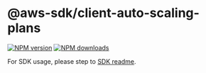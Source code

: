 # @aws-sdk/client-auto-scaling-plans

[![NPM version](https://img.shields.io/npm/v/@aws-sdk/client-auto-scaling-plans/beta.svg)](https://www.npmjs.com/package/@aws-sdk/client-auto-scaling-plans)
[![NPM downloads](https://img.shields.io/npm/dm/@aws-sdk/client-auto-scaling-plans.svg)](https://www.npmjs.com/package/@aws-sdk/client-auto-scaling-plans)

For SDK usage, please step to [SDK readme](https://github.com/aws/aws-sdk-js-v3).

